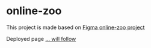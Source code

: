 # online-zoo

This project is made based on [Figma online-zoo project](https://www.figma.com/file/ypzT9idgAILaSRVRmDAJxn/online-zoo-3)

Deployed page [... will follow](https://github.com/GintsM/online-zoo)